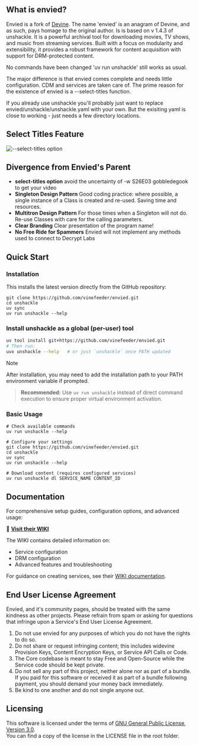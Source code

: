 

## What is envied?

Envied is a fork of [Devine](https://github.com/devine-dl/devine/). The name 'envied' is an anagram of Devine, and as such, pays homage to the original author. 
Is is based on v 1.4.3 of unshackle. It is a powerful archival tool for downloading movies, TV shows, and music from streaming services. Built with a focus on modularity and extensibility, it provides a robust framework for content acquisition with support for DRM-protected content.

No commands have been changed 'uv run unshackle' still works as usual. 

The major difference is that envied comes complete and needs little configuration.
CDM and services are taken care of.
The prime reason for the existence of envied is a --select-titles function.

If you already use unshackle you'll probably just want to replace envied/unshackle/unshackle.yaml
with your own. But the exisiting yaml is close to working - just needs a few directory locations.
## Select Titles Feature
![--select-titles option](https://github.com/vinefeeder/envied/blob/main/img/envied1.png)

## Divergence from Envied's Parent
- **select-titles option**  avoid the uncertainty of -w S26E03 gobbledegook to get your video
- **Singleton Design Pattern** Good coding practice: where possible, a single instance of a Class is created and re-used. Saving time and resources.
- **Multitron Design Pattern** For those times when a Singleton will not do. Re-use Classes with care for the calling parameters. 
- **Clear Branding**  Clear presentation of the program name!
- **No Free Ride for Spammers**  Envied will not implement any methods used to connect to Decrypt Labs

## Quick Start

### Installation

This installs the latest version directly from the GitHub repository:

```shell
git clone https://github.com/vinefeeder/envied.git
cd unshackle
uv sync
uv run unshackle --help
```

### Install unshackle as a global (per-user) tool

```bash
uv tool install git+https://github.com/vinefeeder/envied.git
# Then run:
uvx unshackle --help   # or just `unshackle` once PATH updated
```

> [!NOTE]
> After installation, you may need to add the installation path to your PATH environment variable if prompted.

> **Recommended:** Use `uv run unshackle` instead of direct command execution to ensure proper virtual environment activation.


### Basic Usage

```shell
# Check available commands
uv run unshackle --help

# Configure your settings
git clone https://github.com/vinefeeder/envied.git
cd unshackle
uv sync
uv run unshackle --help

# Download content (requires configured services)
uv run unshackle dl SERVICE_NAME CONTENT_ID
```

## Documentation

For comprehensive setup guides, configuration options, and advanced usage:

📖 **[Visit their WIKI](https://github.com/unshackle-dl/unshackle/wiki)**

The WIKI contains detailed information on:

- Service configuration
- DRM configuration
- Advanced features and troubleshooting

For guidance on creating services, see their [WIKI documentation](https://github.com/unshackle-dl/unshackle/wiki).

## End User License Agreement

Envied, and it's community pages, should be treated with the same kindness as other projects.
Please refrain from spam or asking for questions that infringe upon a Service's End User License Agreement.

1. Do not use envied for any purposes of which you do not have the rights to do so.
2. Do not share or request infringing content; this includes widevine Provision Keys, Content Encryption Keys,
   or Service API Calls or Code.
3. The Core codebase is meant to stay Free and Open-Source while the Service code should be kept private.
4. Do not sell any part of this project, neither alone nor as part of a bundle.
   If you paid for this software or received it as part of a bundle following payment, you should demand your money
   back immediately.
5. Be kind to one another and do not single anyone out.

## Licensing

This software is licensed under the terms of [GNU General Public License, Version 3.0](LICENSE).  
You can find a copy of the license in the LICENSE file in the root folder.
